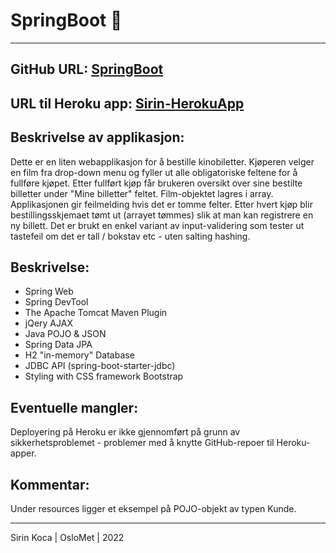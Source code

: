 # SpringBoot 🚀 
***

## GitHub URL: [SpringBoot](https://github.com/sirin-koca/SpringBoot)

## URL til Heroku app: [Sirin-HerokuApp](https://data1700-oblig2-sirin.herokuapp.com/) 

## Beskrivelse av applikasjon: 
Dette er en liten webapplikasjon for å bestille kinobiletter. Kjøperen velger en film fra drop-down menu og fyller ut alle obligatoriske feltene for å fullføre kjøpet. Etter fullført kjøp får brukeren oversikt over sine bestilte billetter under "Mine billetter" feltet. Film-objektet lagres i array. Applikasjonen gir feilmelding hvis det er tomme felter. Etter hvert kjøp blir bestillingsskjemaet tømt ut (arrayet tømmes) slik at man kan registrere en ny billett. Det er brukt en enkel variant av input-validering som tester ut tastefeil om det er tall / bokstav etc - uten salting hashing.

## Beskrivelse:
* Spring Web
* Spring DevTool
* The Apache Tomcat Maven Plugin
* jQery AJAX
* Java POJO & JSON 
* Spring Data JPA
* H2 "in-memory" Database
* JDBC API (spring-boot-starter-jdbc)
* Styling with CSS framework Bootstrap

## Eventuelle mangler:
Deployering på Heroku er ikke gjennomført på grunn av sikkerhetsproblemet - problemer med å knytte GitHub-repoer til Heroku-apper.

## Kommentar:
Under resources ligger et eksempel på POJO-objekt av typen Kunde.

***
Sirin Koca | OsloMet | 2022
